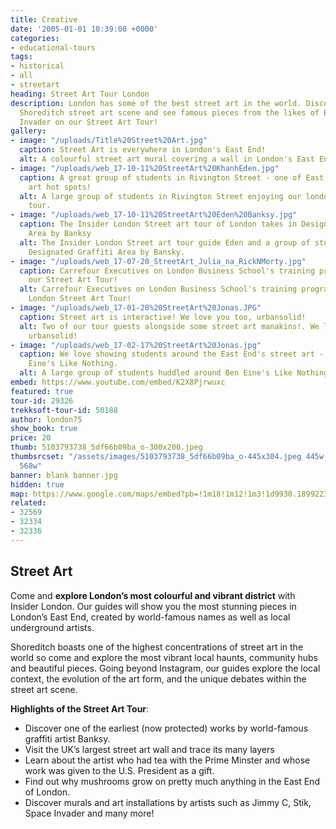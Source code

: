 ```yaml
---
title: Creative
date: '2005-01-01 10:39:00 +0000'
categories:
- educational-tours
tags:
- historical
- all
- streetart
heading: Street Art Tour London
description: London has some of the best street art in the world. Discover the vibrant
  Shoreditch street art scene and see famous pieces from the likes of Banksy and Space
  Invader on our Street Art Tour!
gallery:
- image: "/uploads/Title%20Street%20Art.jpg"
  caption: Street Art is everywhere in London's East End!
  alt: A colourful street art mural covering a wall in London's East End!
- image: "/uploads/web_17-10-11%20StreetArt%20KhanhEden.jpg"
  caption: A great group of students in Rivington Street - one of East Londons street
    art hot spots!
  alt: A large group of students in Rivington Street enjoying our london street art
    tour.
- image: "/uploads/web_17-10-11%20StreetArt%20Eden%20Banksy.jpg"
  caption: The Insider London Street art tour of London takes in Designated Graffiti
    Area by Banksy
  alt: The Insider London Street art tour guide Eden and a group of students alongside
    Designated Graffiti Area by Bansky.
- image: "/uploads/web_17-07-20_StreetArt_Julia_na_RickNMorty.jpg"
  caption: Carrefour Executives on London Business School's training programme on
    our Street Art Tour!
  alt: Carrefour Executives on London Business School's training programme on our
    London Street Art Tour!
- image: "/uploads/web_17-01-28%20StreetArt%20Jonas.JPG"
  caption: Street art is interactive! We love you too, urbansolid!
  alt: Two of our tour guests alongside some street art manakins!. We love you too,
    urbansolid!
- image: "/uploads/web_17-02-17%20StreetArt%20Jonas.jpg"
  caption: We love showing students around the East End's street art - here it's Ben
    Eine's Like Nothing.
  alt: A large group of students huddled around Ben Eine's Like Nothing.
embed: https://www.youtube.com/embed/K2X8Pjrwuxc
featured: true
tour-id: 29326
trekksoft-tour-id: 50188
author: london75
show_book: true
price: 20
thumb: 5103793738_5df66b09ba_o-300x200.jpeg
thumbsrcset: "/assets/images/5103793738_5df66b09ba_o-445x304.jpeg 445w, /assets/images/5103793738_5df66b09ba_o-568x388.jpeg
  568w"
banner: blank banner.jpg
hidden: true
map: https://www.google.com/maps/embed?pb=!1m18!1m12!1m3!1d9930.18992237212!2d-0.08116377516709032!3d51.521517516813866!2m3!1f0!2f0!3f0!3m2!1i1024!2i768!4f13.1!3m3!1m2!1s0x48761cb7237e45d3%3A0x832e68d6f5c3b9b0!2sShoreditch+High+Street!5e0!3m2!1sen!2s!4v1431588607125
related:
- 32569
- 32334
- 32336
---
```


## Street Art

Come and **explore London’s most colourful and vibrant district** with Insider London. Our guides will show you the most stunning pieces in London’s East End, created by world-famous names as well as local underground artists.

Shoreditch boasts one of the highest concentrations of street art in the world so come and explore the most vibrant local haunts, community hubs and beautiful pieces. Going beyond Instagram, our guides explore the local context, the evolution of the art form, and the unique debates within the street art scene.

**Highlights of the Street Art Tour**:

* Discover one of the earliest (now protected) works by world-famous graffiti artist Banksy.
* Visit the UK’s largest street art wall and trace its many layers
* Learn about the artist who had tea with the Prime Minster and whose work was given to the U.S. President as a gift.
* Find out why mushrooms grow on pretty much anything in the East End of London.
* Discover murals and art installations by artists such as Jimmy C, Stik, Space Invader and many more!
